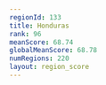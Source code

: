 ```yaml
---
regionId: 133
title: Honduras
rank: 96
meanScore: 68.74
globalMeanScore: 68.78
numRegions: 220
layout: region_score
---
```


